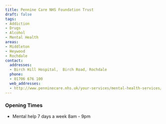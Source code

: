 ```yaml
---
title: Pennine Care NHS Foundation Trust
draft: false
tags:
- Addiction
- Drugs
- Alcohol
- Mental Health
areas:
- Middleton
- Heywood
- Rochdale
contact:
  addresses:
  - Birch Hill Hospital,  Birch Road, Rochdale
  phone:
  - 01706 676 100
  web_addresses:
  - http://www.penninecare.nhs.uk/your-services/mental-health-services/
---
```


### Opening Times
* Mental help 7 days a week 8am - 9pm

